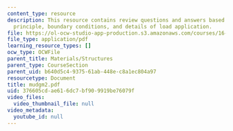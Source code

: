 ```yaml
---
content_type: resource
description: This resource contains review questions and answers based on St. Venant's
  principle, boundary conditions, and details of load application.
file: https://ol-ocw-studio-app-production.s3.amazonaws.com/courses/16-01-unified-engineering-i-ii-iii-iv-fall-2005-spring-2006/376605cdae616dc7bf909919be76079f_mudgm2.pdf
file_type: application/pdf
learning_resource_types: []
ocw_type: OCWFile
parent_title: Materials/Structures
parent_type: CourseSection
parent_uid: b640d5c4-9375-61ab-448e-c8a1ec804a97
resourcetype: Document
title: mudgm2.pdf
uid: 376605cd-ae61-6dc7-bf90-9919be76079f
video_files:
  video_thumbnail_file: null
video_metadata:
  youtube_id: null
---
```

